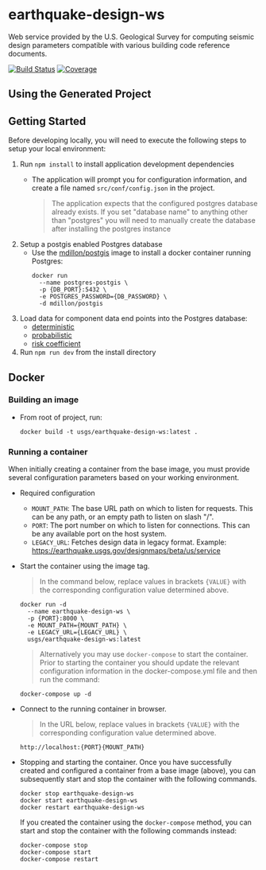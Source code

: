 # earthquake-design-ws
Web service provided by the U.S. Geological Survey for computing seismic
design parameters compatible with various building code reference documents.

[![Build Status](https://travis-ci.org/usgs/earthquake-design-ws.svg?branch=master)](https://travis-ci.org/usgs/earthquake-design-ws)
[![Coverage](https://codecov.io/github/usgs/earthquake-design-ws/coverage.svg?branch=master)](https://codecov.io/github/usgs/earthquake-design-ws?branch=master)

Using the Generated Project
---------------------------

## Getting Started

Before developing locally, you will need to execute the following steps to
setup your local environment:

1. Run `npm install` to install application development dependencies
    - The application will prompt you for configuration information,
      and create a file named `src/conf/config.json` in the project.

      > The application expects that the configured postgres database already
      > exists. If you set "database name" to anything other than "postgres"
      > you will need to manually create the database after installing the
      > postgres instance
1. Setup a postgis enabled Postgres database
    - Use the [mdillon/postgis](https://hub.docker.com/r/mdillon/postgis/)
      image to install a docker container running Postgres:
      ```
      docker run
        --name postgres-postgis \
        -p {DB_PORT}:5432 \
        -e POSTGRES_PASSWORD={DB_PASSWORD} \
        -d mdillon/postgis
      ```
1. Load data for component data end points into the Postgres database:
    - [deterministic](https://github.com/usgs/earthquake-design-ws/tree/master/src/lib/db/deterministic)
    - [probabilistic](https://github.com/usgs/earthquake-design-ws/tree/master/src/lib/db/probabilistic)
    - [risk coefficient](https://github.com/usgs/earthquake-design-ws/tree/master/src/lib/db/risk-coefficient)
1. Run `npm run dev` from the install directory


## Docker

### Building an image

- From root of project, run:
    ```
    docker build -t usgs/earthquake-design-ws:latest .
    ```

### Running a container

When initially creating a container from the base image, you must provide
several configuration parameters based on your working environment.

- Required configuration
  - `MOUNT_PATH`: The base URL path on which to listen for requests. This can
                  be any path, or an empty path to listen on slash "/".
  - `PORT`: The port number on which to listen for connections. This can be
            any available port on the host system.
  - `LEGACY_URL`: Fetches design data in legacy format.
                  Example: https://earthquake.usgs.gov/designmaps/beta/us/service

- Start the container using the image tag.

  > In the command below, replace values in brackets `{VALUE}` with the
  > corresponding configuration value determined above.

    ```
    docker run -d
      --name earthquake-design-ws \
      -p {PORT}:8000 \
      -e MOUNT_PATH={MOUNT_PATH} \
      -e LEGACY_URL={LEGACY_URL} \
      usgs/earthquake-design-ws:latest
    ```

  > Alternatively you may use `docker-compose` to start the container. Prior to
  > starting the container you should update the relevant configuration
  > information in the docker-compose.yml file and then run the command:
    ```
    docker-compose up -d
    ```

- Connect to the running container in browser.

  > In the URL below, replace values in brackets `{VALUE}` with the
  > corresponding configuration value determined above.

  ```
  http://localhost:{PORT}{MOUNT_PATH}
  ```

- Stopping and starting the container. Once you have successfully created
  and configured a container from a base image (above), you can subsequently
  start and stop the container with the following commands.
  ```
  docker stop earthquake-design-ws
  docker start earthquake-design-ws
  docker restart earthquake-design-ws
  ```

  If you created the container using the `docker-compose` method, you can
  start and stop the container with the following commands instead:
  ```
  docker-compose stop
  docker-compose start
  docker-compose restart
  ```
